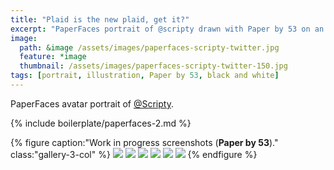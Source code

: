 ```yaml
---
title: "Plaid is the new plaid, get it?"
excerpt: "PaperFaces portrait of @scripty drawn with Paper by 53 on an iPad."
image: 
  path: &image /assets/images/paperfaces-scripty-twitter.jpg 
  feature: *image
  thumbnail: /assets/images/paperfaces-scripty-twitter-150.jpg
tags: [portrait, illustration, Paper by 53, black and white]
---
```


PaperFaces avatar portrait of <a href="https://twitter.com/Scripty">@Scripty</a>.

{% include boilerplate/paperfaces-2.md %}

{% figure caption:"Work in progress screenshots (**Paper by 53**)." class:"gallery-3-col" %}
[![](/assets/images/paperfaces-scripty-process-1-600.jpg)](/assets/images/paperfaces-scripty-process-1-lg.jpg)
[![](/assets/images/paperfaces-scripty-process-2-600.jpg)](/assets/images/paperfaces-scripty-process-2-lg.jpg)
[![](/assets/images/paperfaces-scripty-process-3-600.jpg)](/assets/images/paperfaces-scripty-process-3-lg.jpg)
[![](/assets/images/paperfaces-scripty-process-4-600.jpg)](/assets/images/paperfaces-scripty-process-4-lg.jpg)
[![](/assets/images/paperfaces-scripty-process-5-600.jpg)](/assets/images/paperfaces-scripty-process-5-lg.jpg)
[![](/assets/images/paperfaces-scripty-process-6-600.jpg)](/assets/images/paperfaces-scripty-process-6-lg.jpg)
{% endfigure %}
